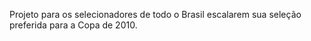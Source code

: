 Projeto para os selecionadores de todo o Brasil escalarem sua seleção preferida para a Copa de 2010.
